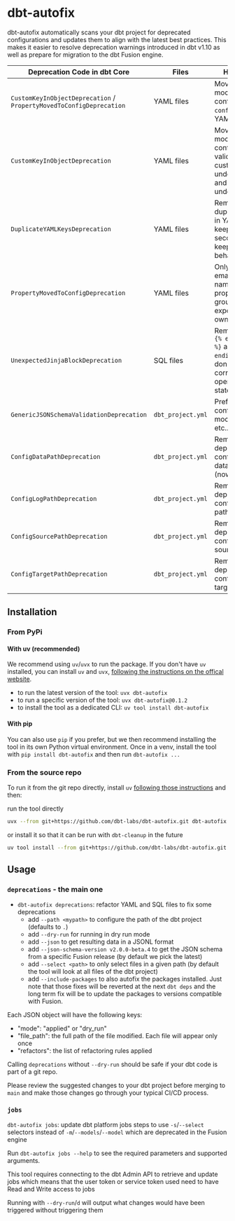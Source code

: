 # dbt-autofix

dbt-autofix automatically scans your dbt project for deprecated configurations and updates them to align with the latest best practices. This makes it easier to resolve deprecation warnings introduced in dbt v1.10 as well as prepare for migration to the dbt Fusion engine.


| Deprecation Code in dbt Core      | Files             | Handling                                                                                         | Support |
| --------------------------------- | ----------------- | ------------------------------------------------------------------------------------------------ | ------- |
| `CustomKeyInObjectDeprecation` / `PropertyMovedToConfigDeprecation`    | YAML files        | Move all models configs under `config:` in YAML files       |   Full  |
| `CustomKeyInObjectDeprecation`    | YAML files        | Move all models extra config (not valid or custom) under `meta:` and `meta` under `config:`      |   Full  |
| `DuplicateYAMLKeysDeprecation`    | YAML files        | Remove duplicate keys in YAML files, keeping the second one to keep the same behaviour           |   Full  |
| `PropertyMovedToConfigDeprecation`| YAML files        | Only allow email and name as properties for groups and exposures owners                          |   Full  |
| `UnexpectedJinjaBlockDeprecation` | SQL files         | Remove extra `{% endmacro %}` and `{% endif %}` that don't have corresponding opening statements |   Full  |
| `GenericJSONSchemaValidationDeprecation` | `dbt_project.yml` | Prefix all configs for models/tests etc... with a `+`                                     | Partial |
| `ConfigDataPathDeprecation`       | `dbt_project.yml` | Remove deprecated config for data path (now seed)                                                |   Full  |
| `ConfigLogPathDeprecation`        | `dbt_project.yml` | Remove deprecated config for log path                                                            |   Full  |
| `ConfigSourcePathDeprecation`     | `dbt_project.yml` | Remove deprecated config for source path                                                         |   Full  |
| `ConfigTargetPathDeprecation`     | `dbt_project.yml` | Remove deprecated config for target path                                                         |   Full  |

## Installation

### From PyPi

#### With uv (recommended)

We recommend using `uv`/`uvx` to run the package.
If you don't have `uv` installed, you can install `uv` and `uvx`, [following the instructions on the offical website](https://docs.astral.sh/uv/getting-started/installation/).

- to run the latest version of the tool: `uvx dbt-autofix`
- to run a specific version of the tool: `uvx dbt-autofix@0.1.2`
- to install the tool as a dedicated CLI: `uv tool install dbt-autofix`

#### With pip

You can also use `pip` if you prefer, but we then recommend installing the tool in its own Python virtual environment. Once in a venv, install the tool with `pip install dbt-autofix` and then run `dbt-autofix ...` 

### From the source repo

To run it from the git repo directly, install `uv` [following those instructions](https://docs.astral.sh/uv/getting-started/installation/) and then:

run the tool directly
```sh
uvx --from git+https://github.com/dbt-labs/dbt-autofix.git dbt-autofix --help
```

or install it so that it can be run with `dbt-cleanup` in the future
```sh
uv tool install --from git+https://github.com/dbt-labs/dbt-autofix.git dbt-autofix
```

## Usage

### `deprecations` - the main one

- `dbt-autofix deprecations`: refactor YAML and SQL files to fix some deprecations
  - add `--path <mypath>` to configure the path of the dbt project (defaults to `.`)
  - add `--dry-run` for running in dry run mode
  - add `--json` to get resulting data in a JSONL format
  - add `--json-schema-version v2.0.0-beta.4` to get the JSON schema from a specific Fusion release (by default we pick the latest)
  - add `--select <path>` to only select files in a given path (by default the tool will look at all files of the dbt project)
  - add `--include-packages` to also autofix the packages installed. Just note that those fixes will be reverted at the next `dbt deps` and the long term fix will be to update the packages to versions compatible with Fusion.

Each JSON object will have the following keys:

- "mode": "applied" or "dry_run" 
- "file_path": the full path of the file modified. Each file will appear only once
- "refactors": the list of refactoring rules applied

Calling `deprecations` without `--dry-run` should be safe if your dbt code is part of a git repo. 

Please review the suggested changes to your dbt project before merging to `main` and make those changes go through your typical CI/CD process.


### `jobs`

`dbt-autofix jobs`: update dbt platform jobs steps to use `-s`/`--select` selectors instead of `-m`/`--models`/`--model` which are deprecated in the Fusion engine

Run `dbt-autofix jobs --help` to see the required parameters and supported arguments.

This tool requires connecting to the dbt Admin API to retrieve and update jobs which means that the user token or service token used need to have Read and Write access to jobs

Running with `--dry-run`/`d` will output what changes would have been triggered without triggering them
